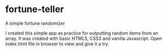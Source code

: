 # fortune-teller
A simple fortune randomizer

I created this simple app as practice for outputting random items from an array.
It was created with basic HTML5, CSS3 and vanilla Javascript.
Open index.html file in browser to view and give it a try.

